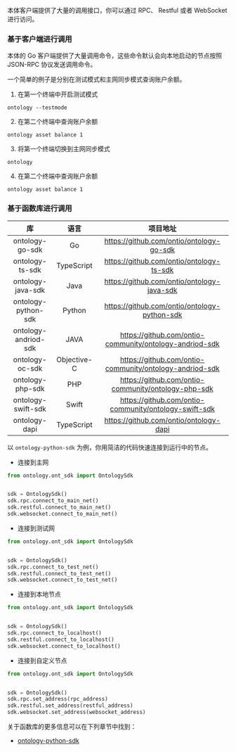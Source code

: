 
本体客户端提供了大量的调用接口，你可以通过 RPC、 Restful 或者 WebSocket 进行访问。

### 基于客户端进行调用

本体的 Go 客户端提供了大量调用命令，这些命令默认会向本地启动的节点按照 JSON-RPC 协议发送调用命令。

一个简单的例子是分别在测试模式和主网同步模式查询账户余额。

1. 在第一个终端中开启测试模式

```shell
ontology --testmode
```

2. 在第二个终端中查询账户余额

```shell
ontology asset balance 1
```

3. 将第一个终端切换到主网同步模式

```shell
ontology
```

4. 在第二个终端中查询账户余额

```shell
ontology asset balance 1
```

### 基于函数库进行调用

|          库          |    语言     |                        项目地址                         |
| :------------------: | :---------: | :-----------------------------------------------------: |
|   ontology-go-sdk    |     Go      |        https://github.com/ontio/ontology-go-sdk         |
|   ontology-ts-sdk    | TypeScript  |        https://github.com/ontio/ontology-ts-sdk         |
|  ontology-java-sdk   |    Java     |       https://github.com/ontio/ontology-java-sdk        |
| ontology-python-sdk  |   Python    |      https://github.com/ontio/ontology-python-sdk       |
| ontology-andriod-sdk |    JAVA     | https://github.com/ontio-community/ontology-andriod-sdk |
|   ontology-oc-sdk    | Objective-C | https://github.com/ontio-community/ontology-andriod-sdk |
|   ontology-php-sdk   |     PHP     |   https://github.com/ontio-community/ontology-php-sdk   |
|  ontology-swift-sdk  |    Swift    |  https://github.com/ontio-community/ontology-swift-sdk  |
|    ontology-dapi     | TypeScript  |         https://github.com/ontio/ontology-dapi          |

以 `ontology-python-sdk` 为例，你用简洁的代码快速连接到运行中的节点。

- 连接到主网

```Python
from ontology.ont_sdk import OntologySdk


sdk = OntologySdk()
sdk.rpc.connect_to_main_net()
sdk.restful.connect_to_main_net()
sdk.websocket.connect_to_main_net()
```

- 连接到测试网

```Python
from ontology.ont_sdk import OntologySdk


sdk = OntologySdk()
sdk.rpc.connect_to_test_net()
sdk.restful.connect_to_test_net()
sdk.websocket.connect_to_test_net()
```

- 连接到本地节点

```Python
from ontology.ont_sdk import OntologySdk


sdk = OntologySdk()
sdk.rpc.connect_to_localhost()
sdk.restful.connect_to_localhost()
sdk.websocket.connect_to_localhost()
```

- 连接到自定义节点

```Python
from ontology.ont_sdk import OntologySdk


sdk = OntologySdk()
sdk.rpc.set_address(rpc_address)
sdk.restful.set_address(restful_address)
sdk.websocket.set_address(websocket_address)
```

关于函数库的更多信息可以在下列章节中找到：

- [ontology-python-sdk](docs-cn/SDKs/python-sdk.md)